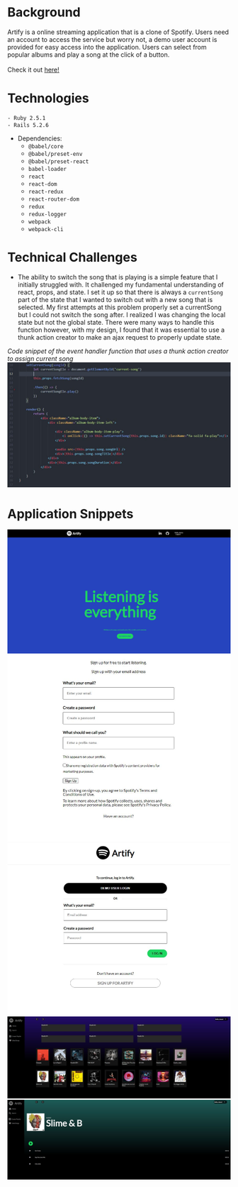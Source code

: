 
# Background
Artify is a online streaming application that is a clone of Spotify. Users need an account to access the service but worry not, a demo user account is provided for easy access into the application. Users can select from popular albums and play a song at the click of a button.
<br>
<br>
Check it out <a href="https://artify-el.herokuapp.com/#/us" target="_blank">here!</a>


# Technologies
    - Ruby 2.5.1
    - Rails 5.2.6

- Dependencies:
    + `@babel/core`
    + `@babel/preset-env`
    + `@babel/preset-react`
    + `babel-loader`
    + `react`
    + `react-dom`
    + `react-redux`
    + `react-router-dom`
    + `redux`
    + `redux-logger`
    + `webpack`
    + `webpack-cli`


# Technical Challenges

- The ability to switch the song that is playing is a simple feature that I initially struggled with. It challenged my fundamental understanding of react, props, and state. I set it up so that there is always a `currentSong` part of the state that I wanted to switch out with a new song that is selected. My first attempts at this problem properly set a currentSong but I could not switch the song after. I realized I was changing the local state but not the global state. There were many ways to handle this function however, with my design, I found that it was essential to use a thunk action creator to make an ajax request to properly update state. 

*Code snippet of the event handler function that uses a thunk action creator to assign current song*
![Switch Song](./app/assets/images/readme/set_current_song.JPG)


# Application Snippets

![Splash](./app/assets/images//readme/splash.JPG)
![Sign Up](./app/assets/images//readme/signup.JPG)
![Login](./app/assets/images//readme/login.JPG)
![Home](./app/assets/images//readme/home.JPG)
![Album](./app/assets/images//readme/album_show.JPG)